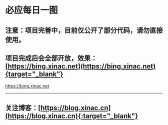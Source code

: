 # 必应每日一图


## 注意：项目完善中，目前仅公开了部分代码，请勿直接使用。

## 项目完成后会全部开放，效果：[https://bing.xinac.net](https://bing.xinac.net){target="_blank"}
<a href="https://bing.xinac.net" target="_blank">https://bing.xinac.net</a>

---


## 关注博客：[https://blog.xinac.cn](https://blog.xinac.cn){:target="_blank"}
